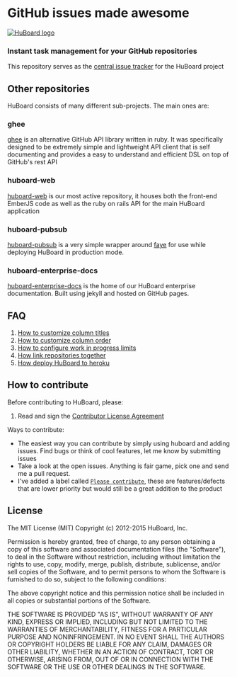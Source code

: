 # GitHub issues made awesome



[![HuBoard logo](https://raw.github.com/huboard/huboard-web/master/app/assets/images/HuBoardSplash960.png)](https://huboard.com)

### Instant task management for your GitHub repositories

This repository serves as the [central issue tracker](https://huboard.com/huboard/huboard) for the HuBoard project

## Other repositories

HuBoard consists of many different sub-projects. The main ones are:

### ghee

[ghee](https://github.com/huboard/ghee) is an alternative GitHub API library written in ruby. It was specifically designed to be extremely simple and lightweight API client that is self documenting and provides a easy to understand and efficient DSL on top of GitHub's rest API

### huboard-web

[huboard-web](https://github.com/huboard/huboard-web) is our most active repository, it houses both the front-end EmberJS code as well as the ruby on rails API for the main HuBoard application

### huboard-pubsub

[huboard-pubsub](https://github.com/huboard/huboard-pubsub) is a very simple wrapper around [faye](https://github.com/faye) for use while deploying HuBoard in production mode.

### huboard-enterprise-docs

[huboard-enterprise-docs](https://github.com/huboard/huboard-enterprise-docs) is the home of our HuBoard enterprise documentation. Built using jekyll and hosted on GitHub pages. 


## FAQ

  1. [How to customize column titles](https://github.com/huboard/huboard/wiki#wiki-labels-explained)
  1. [How to customize column order](https://github.com/huboard/huboard/wiki#wiki-labels-explained)
  1. [How to configure work in progress limits](https://github.com/huboard/huboard/wiki#wiki-labels-explained)
  1. [How link repositories together](https://github.com/huboard/huboard/wiki#wiki-linking-repositories)
  1. [How deploy HuBoard to heroku](https://github.com/huboard/huboard/wiki/Deploying)


## How to contribute

Before contributing to HuBoard, please:

  1. Read and sign the [Contributor License Agreement](https://docs.google.com/forms/d/1hapbhON_AdtwVPgRFQqf5d600ayptoYcVfgcSQO0FQg/viewform)

Ways to contribute:

  * The easiest way you can contribute by simply using huboard and adding issues. Find bugs or think of cool features, let me know by submitting issues
  * Take a look at the open issues. Anything is fair game, pick one and send me a pull request.
  * I've added a label called [`Please contribute`](https://github.com/huboard/huboard/labels/Please%20contribute), these are features/defects that are lower priority but would still be a great addition to the product

## License

The MIT License (MIT)
Copyright (c) 2012-2015 HuBoard, Inc.

Permission is hereby granted, free of charge, to any person obtaining a copy of this software and associated documentation files (the "Software"), to deal in the Software without restriction, including without limitation the rights to use, copy, modify, merge, publish, distribute, sublicense, and/or sell copies of the Software, and to permit persons to whom the Software is furnished to do so, subject to the following conditions:

The above copyright notice and this permission notice shall be included in all copies or substantial portions of the Software.

THE SOFTWARE IS PROVIDED "AS IS", WITHOUT WARRANTY OF ANY KIND, EXPRESS OR IMPLIED, INCLUDING BUT NOT LIMITED TO THE WARRANTIES OF MERCHANTABILITY, FITNESS FOR A PARTICULAR PURPOSE AND NONINFRINGEMENT. IN NO EVENT SHALL THE AUTHORS OR COPYRIGHT HOLDERS BE LIABLE FOR ANY CLAIM, DAMAGES OR OTHER LIABILITY, WHETHER IN AN ACTION OF CONTRACT, TORT OR OTHERWISE, ARISING FROM, OUT OF OR IN CONNECTION WITH THE SOFTWARE OR THE USE OR OTHER DEALINGS IN THE SOFTWARE.
